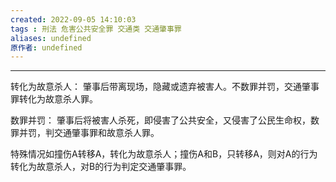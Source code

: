 ```yaml
---
created: 2022-09-05 14:10:03
tags : 刑法 危害公共安全罪 交通类 交通肇事罪
aliases: undefined
原作者: undefined
---
```

---
转化为故意杀人：
肇事后带离现场，隐藏或遗弃被害人。不数罪并罚，交通肇事罪转化为故意杀人罪。

数罪并罚：
肇事后将被害人杀死，即侵害了公共安全，又侵害了公民生命权，数罪并罚，判交通肇事罪和故意杀人罪。

特殊情况如撞伤A转移A，转化为故意杀人；撞伤A和B，只转移A，则对A的行为转化为故意杀人，对B的行为判定交通肇事罪。




